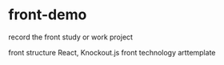 # front-demo
record the front study or work project

front structure React, Knockout.js 
front technology arttemplate
